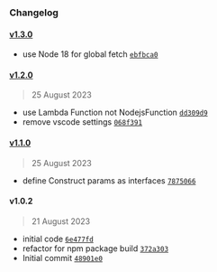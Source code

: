 ### Changelog

#### [v1.3.0](https://github.com/isotoma/mutable-tag-ecs-updater-cdk/compare/v1.2.0...v1.3.0)

- use Node 18 for global fetch [`ebfbca0`](https://github.com/isotoma/mutable-tag-ecs-updater-cdk/commit/ebfbca022dadbb0c03a38dca55bd2b5a96363392)

#### [v1.2.0](https://github.com/isotoma/mutable-tag-ecs-updater-cdk/compare/v1.1.0...v1.2.0)

> 25 August 2023

- use Lambda Function not NodejsFunction [`dd309d9`](https://github.com/isotoma/mutable-tag-ecs-updater-cdk/commit/dd309d940a334f3521bc72e3e8a5d7b4b7cd4ec8)
- remove vscode settings [`068f391`](https://github.com/isotoma/mutable-tag-ecs-updater-cdk/commit/068f391e76c860f13a716dbd7e6a9eff3af3b5c6)

#### [v1.1.0](https://github.com/isotoma/mutable-tag-ecs-updater-cdk/compare/v1.0.2...v1.1.0)

> 25 August 2023

- define Construct params as interfaces [`7875066`](https://github.com/isotoma/mutable-tag-ecs-updater-cdk/commit/78750660e1124c2dac6e29ecab83ab18220aa2d5)

#### v1.0.2

> 21 August 2023

- initial code [`6e477fd`](https://github.com/isotoma/mutable-tag-ecs-updater-cdk/commit/6e477fd68984741416a2ffd1e172e509ec531a70)
- refactor for npm package build [`372a303`](https://github.com/isotoma/mutable-tag-ecs-updater-cdk/commit/372a30317e25c0ba3cc17e26545502a20fb157ff)
- Initial commit [`48901e0`](https://github.com/isotoma/mutable-tag-ecs-updater-cdk/commit/48901e07d1d55cfe5f9c3c80d1201dcc1aaaf59e)
